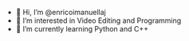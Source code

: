 - 👋 Hi, I’m @enricoimanuellaj
- 👀 I’m interested in Video Editing and Programming
- 🌱 I’m currently learning Python and C++

<!---
enricoimanuellaj/enricoimanuellaj is a ✨ special ✨ repository because its `README.md` (this file) appears on your GitHub profile.
You can click the Preview link to take a look at your changes.
--->
